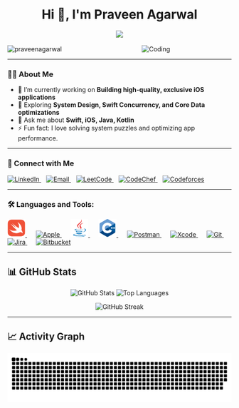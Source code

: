 <h1 align="center">Hi 👋, I'm Praveen Agarwal</h1>

<p align="center">
  <a href="https://github.com/DenverCoder1/readme-typing-svg">
    <img src="https://readme-typing-svg.herokuapp.com?lines=iOS+Developer;Always+Learning+and+Building&center=true&width=380&height=45">
  </a>
</p>

<img align="right" src="https://github.com/SP-XD/SP-XD/blob/main/images/dev-working_rounded.gif?raw=true" alt="Coding" width="40%"/>

<p align="left"> 
  <img src="https://komarev.com/ghpvc/?username=praveenagarwal&label=Profile%20views&color=0e75b6&style=flat" alt="praveenagarwal" />
</p>

---

### 👨‍💻 About Me
- 🔭 I’m currently working on **Building high-quality, exclusive iOS applications**
- 🌱 Exploring **System Design, Swift Concurrency, and Core Data optimizations**
- 💬 Ask me about **Swift, iOS, Java, Kotlin**
- ⚡ Fun fact: I love solving system puzzles and optimizing app performance.

---

### 🔗 Connect with Me
<p align="left">
  <a href="https://www.linkedin.com/in/praveenagarwal01/" target="_blank" title="LinkedIn">
    <img src="https://img.icons8.com/color/48/linkedin.png" alt="LinkedIn" height="30" width="40"/>
  </a>&nbsp;&nbsp;

  <a href="mailto:praveenagarwal0901@gmail.com" target="_blank" title="Email">
    <img src="https://img.icons8.com/color/48/gmail-new.png" alt="Email" height="30" width="40"/>
  </a>&nbsp;&nbsp;

  <a href="https://leetcode.com/u/Praveen_Agarwal/" target="_blank" title="LeetCode">
    <img src="https://img.icons8.com/external-tal-revivo-shadow-tal-revivo/48/external-level-up-your-coding-skills-and-quickly-land-a-job-logo-shadow-tal-revivo.png" alt="LeetCode" height="30" width="40"/>
  </a>&nbsp;&nbsp;

  <a href="https://www.codechef.com/users/musicxcode" target="_blank" title="CodeChef">
    <img src="https://img.icons8.com/color/48/codechef.png" alt="CodeChef" height="30" width="40"/>
  </a>&nbsp;&nbsp;

  <a href="https://codeforces.com/profile/praveenagarwal0901" target="_blank" title="Codeforces">
    <img src="https://art.npanuhin.me/SVG/Codeforces/Codeforces.colored.svg" alt="Codeforces" height="30" width="40"/>
  </a>
</p>


---

### 🛠️ Languages and Tools:
<p align="left">
  <a href="https://developer.apple.com/swift/" target="_blank" title="Swift">
    <img src="https://raw.githubusercontent.com/devicons/devicon/master/icons/swift/swift-original.svg" alt="Swift" width="40" height="40"/>
  </a>&nbsp;&nbsp;&nbsp;&nbsp;

  <a href="https://developer.apple.com/" target="_blank" title="Apple">
    <img src="https://img.icons8.com/color/48/000000/mac-os.png" alt="Apple" width="40" height="40"/>
  </a>&nbsp;&nbsp;&nbsp;&nbsp;

  <a href="https://www.java.com/" target="_blank" title="Java">
    <img src="https://raw.githubusercontent.com/devicons/devicon/master/icons/java/java-original.svg" alt="Java" width="40" height="40"/>
  </a>&nbsp;&nbsp;&nbsp;&nbsp;

  <a href="https://www.w3schools.com/cpp/" target="_blank" title="C++">
    <img src="https://raw.githubusercontent.com/devicons/devicon/master/icons/cplusplus/cplusplus-original.svg" alt="C++" width="40" height="40"/>
  </a>&nbsp;&nbsp;&nbsp;&nbsp;

  <a href="https://www.postman.com/" target="_blank" title="Postman">
    <img src="https://www.vectorlogo.zone/logos/getpostman/getpostman-icon.svg" alt="Postman" width="40" height="40"/>
  </a>&nbsp;&nbsp;&nbsp;&nbsp;

  <a href="https://developer.apple.com/xcode/" target="_blank" title="Xcode">
    <img src="https://img.icons8.com/color/48/000000/xcode.png" alt="Xcode" width="40" height="40"/>
  </a>&nbsp;&nbsp;&nbsp;&nbsp;

  <a href="https://git-scm.com/" target="_blank" title="Git">
    <img src="https://www.vectorlogo.zone/logos/git-scm/git-scm-icon.svg" alt="Git" width="40" height="40"/>
  </a>&nbsp;&nbsp;&nbsp;&nbsp;

  <a href="https://www.atlassian.com/software/jira" target="_blank" title="Jira">
    <img src="https://www.vectorlogo.zone/logos/atlassian_jira/atlassian_jira-icon.svg" alt="Jira" width="40" height="40"/>
  </a>&nbsp;&nbsp;&nbsp;&nbsp;

  <a href="https://bitbucket.org/" target="_blank" title="Bitbucket">
    <img src="https://www.vectorlogo.zone/logos/bitbucket/bitbucket-icon.svg" alt="Bitbucket" width="40" height="40"/>
  </a>
</p>

---

## 📊 GitHub Stats

<p align="center">
  <img src="https://github-readme-stats.vercel.app/api?username=Praveen-Agarwal&show_icons=true&theme=tokyonight&hide_border=true" alt="GitHub Stats" height="150"/>
  <img src="https://github-readme-stats.vercel.app/api/top-langs/?username=Praveen-Agarwal&layout=compact&theme=tokyonight&hide_border=true" alt="Top Languages" height="150"/>
</p>

<p align="center">
  <img src="https://github-readme-streak-stats.herokuapp.com/?user=Praveen-Agarwal&theme=tokyonight&hide_border=true" alt="GitHub Streak" />
</p>

---

## 📈 Activity Graph

<p align="center">
  <img src="https://raw.githubusercontent.com/Elanza-48/Elanza-48/main/resources/img/github-contribution-grid-snake.svg" alt="Contribution Snake"/>
</p>

